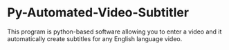 # Py-Automated-Video-Subtitler
This program is python-based software allowing you to enter a video and it automatically create subtitles for any English language video.
